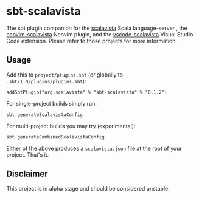 # sbt-scalavista

The sbt plugin companion for the [scalavista](https://github.com/buntec/scalavista) Scala language-server 
, the [neovim-scalavista](https://github.com/buntec/neovim-scalavista) Neovim plugin, and the
[vscode-scalavista](https://github.com/buntec/vscode-scalavista) Visual Studio Code extension.
Please refer to those projects for more information.


## Usage

Add this to `project/plugins.sbt` (or globally to `.sbt/1.0/plugins/plugins.sbt`):

```
addSbtPlugin("org.scalavista" % "sbt-scalavista" % "0.1.2")
```

For single-project builds simply run:

```
sbt generateScalavistaConfig
```

For multi-project builds you may try (experimental):

```
sbt generateCombinedScalavistaConfig
```

Either of the above produces a `scalavista.json` file at the root of your project. That's it. 

## Disclaimer

This project is in alpha stage and should be considered unstable.
